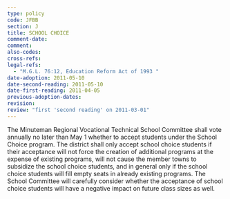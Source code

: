 ```yaml
---
type: policy
code: JFBB
section: J
title: SCHOOL CHOICE
comment-date:
comment:
also-codes:
cross-refs:
legal-refs:
  - "M.G.L. 76:12, Education Reform Act of 1993 "
date-adoption: 2011-05-10
date-second-reading: 2011-05-10
date-first-reading: 2011-04-05
previous-adoption-dates:
revision: 
review: "first 'second reading' on 2011-03-01"
---
```


The Minuteman Regional Vocational Technical School Committee shall vote annually no later than May 1 whether to accept students under the School Choice program.  The district shall only accept school choice students if their acceptance will not force the creation of additional programs at the expense of existing programs, will not cause the member towns to subsidize the school choice students, and in general only if the school choice students will fill empty seats in already existing programs.  The School Committee will carefully consider whether the acceptance of school choice students will have a negative impact on future class sizes as well.  
